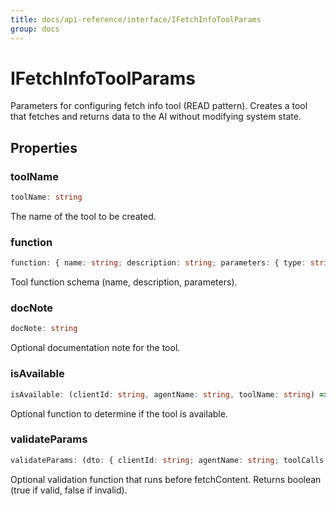 ```yaml
---
title: docs/api-reference/interface/IFetchInfoToolParams
group: docs
---
```


# IFetchInfoToolParams

Parameters for configuring fetch info tool (READ pattern).
Creates a tool that fetches and returns data to the AI without modifying system state.

## Properties

### toolName

```ts
toolName: string
```

The name of the tool to be created.

### function

```ts
function: { name: string; description: string; parameters: { type: string; required: string[]; properties: { [key: string]: { type: string; description: string; enum?: string[]; }; }; }; } | ((clientId: string, agentName: string) => { ...; } | Promise<...>)
```

Tool function schema (name, description, parameters).

### docNote

```ts
docNote: string
```

Optional documentation note for the tool.

### isAvailable

```ts
isAvailable: (clientId: string, agentName: string, toolName: string) => boolean | Promise<boolean>
```

Optional function to determine if the tool is available.

### validateParams

```ts
validateParams: (dto: { clientId: string; agentName: string; toolCalls: IToolCall[]; params: T; }) => boolean | Promise<boolean>
```

Optional validation function that runs before fetchContent. Returns boolean (true if valid, false if invalid).

